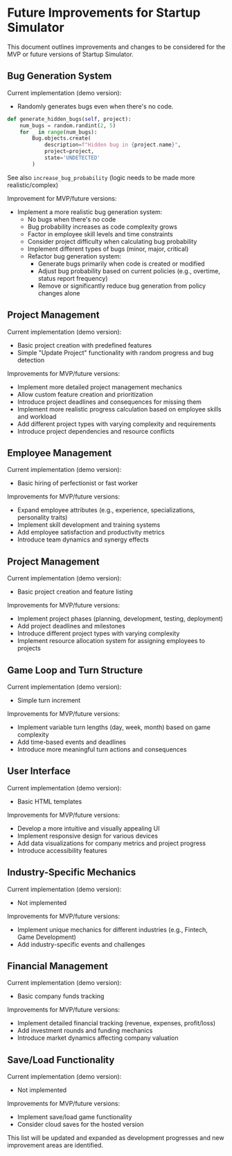 # Future Improvements for Startup Simulator

This document outlines improvements and changes to be considered for the MVP or future versions of Startup Simulator.

## Bug Generation System

Current implementation (demo version):
- Randomly generates bugs even when there's no code.
```python
def generate_hidden_bugs(self, project):
    num_bugs = random.randint(2, 5)
    for _ in range(num_bugs):
        Bug.objects.create(
            description=f"Hidden bug in {project.name}",
            project=project,
            state='UNDETECTED'
        )
```

See also `increase_bug_probability` (logic needs to be made more realistic/complex)

Improvement for MVP/future versions:
- Implement a more realistic bug generation system:
  - No bugs when there's no code
  - Bug probability increases as code complexity grows
  - Factor in employee skill levels and time constraints
  - Consider project difficulty when calculating bug probability
  - Implement different types of bugs (minor, major, critical)
  - Refactor bug generation system:
    - Generate bugs primarily when code is created or modified
    - Adjust bug probability based on current policies (e.g., overtime, status report frequency)
    - Remove or significantly reduce bug generation from policy changes alone

## Project Management

Current implementation (demo version):
- Basic project creation with predefined features
- Simple "Update Project" functionality with random progress and bug detection

Improvements for MVP/future versions:
- Implement more detailed project management mechanics
- Allow custom feature creation and prioritization
- Introduce project deadlines and consequences for missing them
- Implement more realistic progress calculation based on employee skills and workload
- Add different project types with varying complexity and requirements
- Introduce project dependencies and resource conflicts

## Employee Management

Current implementation (demo version):
- Basic hiring of perfectionist or fast worker

Improvements for MVP/future versions:
- Expand employee attributes (e.g., experience, specializations, personality traits)
- Implement skill development and training systems
- Add employee satisfaction and productivity metrics
- Introduce team dynamics and synergy effects

## Project Management

Current implementation (demo version):
- Basic project creation and feature listing

Improvements for MVP/future versions:
- Implement project phases (planning, development, testing, deployment)
- Add project deadlines and milestones
- Introduce different project types with varying complexity
- Implement resource allocation system for assigning employees to projects

## Game Loop and Turn Structure

Current implementation (demo version):
- Simple turn increment

Improvements for MVP/future versions:
- Implement variable turn lengths (day, week, month) based on game complexity
- Add time-based events and deadlines
- Introduce more meaningful turn actions and consequences

## User Interface

Current implementation (demo version):
- Basic HTML templates

Improvements for MVP/future versions:
- Develop a more intuitive and visually appealing UI
- Implement responsive design for various devices
- Add data visualizations for company metrics and project progress
- Introduce accessibility features

## Industry-Specific Mechanics

Current implementation (demo version):
- Not implemented

Improvements for MVP/future versions:
- Implement unique mechanics for different industries (e.g., Fintech, Game Development)
- Add industry-specific events and challenges

## Financial Management

Current implementation (demo version):
- Basic company funds tracking

Improvements for MVP/future versions:
- Implement detailed financial tracking (revenue, expenses, profit/loss)
- Add investment rounds and funding mechanics
- Introduce market dynamics affecting company valuation

## Save/Load Functionality

Current implementation (demo version):
- Not implemented

Improvements for MVP/future versions:
- Implement save/load game functionality
- Consider cloud saves for the hosted version

This list will be updated and expanded as development progresses and new improvement areas are identified.